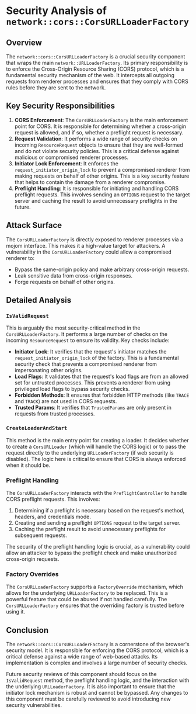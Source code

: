 # Security Analysis of `network::cors::CorsURLLoaderFactory`

## Overview

The `network::cors::CorsURLLoaderFactory` is a crucial security component that wraps the main `network::URLLoaderFactory`. Its primary responsibility is to enforce the Cross-Origin Resource Sharing (CORS) protocol, which is a fundamental security mechanism of the web. It intercepts all outgoing requests from renderer processes and ensures that they comply with CORS rules before they are sent to the network.

## Key Security Responsibilities

1.  **CORS Enforcement**: The `CorsURLLoaderFactory` is the main enforcement point for CORS. It is responsible for determining whether a cross-origin request is allowed, and if so, whether a preflight request is necessary.
2.  **Request Validation**: It performs a wide range of security checks on incoming `ResourceRequest` objects to ensure that they are well-formed and do not violate security policies. This is a critical defense against malicious or compromised renderer processes.
3.  **Initiator Lock Enforcement**: It enforces the `request_initiator_origin_lock` to prevent a compromised renderer from making requests on behalf of other origins. This is a key security feature that helps to contain the damage from a renderer compromise.
4.  **Preflight Handling**: It is responsible for initiating and handling CORS preflight requests. This involves sending an `OPTIONS` request to the target server and caching the result to avoid unnecessary preflights in the future.

## Attack Surface

The `CorsURLLoaderFactory` is directly exposed to renderer processes via a mojom interface. This makes it a high-value target for attackers. A vulnerability in the `CorsURLLoaderFactory` could allow a compromised renderer to:

*   Bypass the same-origin policy and make arbitrary cross-origin requests.
*   Leak sensitive data from cross-origin responses.
*   Forge requests on behalf of other origins.

## Detailed Analysis

### `IsValidRequest`

This is arguably the most security-critical method in the `CorsURLLoaderFactory`. It performs a large number of checks on the incoming `ResourceRequest` to ensure its validity. Key checks include:

*   **Initiator Lock**: It verifies that the request's initiator matches the `request_initiator_origin_lock` of the factory. This is a fundamental security check that prevents a compromised renderer from impersonating other origins.
*   **Load Flags**: It validates that the request's load flags are from an allowed set for untrusted processes. This prevents a renderer from using privileged load flags to bypass security checks.
*   **Forbidden Methods**: It ensures that forbidden HTTP methods (like `TRACE` and `TRACK`) are not used in CORS requests.
*   **Trusted Params**: It verifies that `TrustedParams` are only present in requests from trusted processes.

### `CreateLoaderAndStart`

This method is the main entry point for creating a loader. It decides whether to create a `CorsURLLoader` (which will handle the CORS logic) or to pass the request directly to the underlying `URLLoaderFactory` (if web security is disabled). The logic here is critical to ensure that CORS is always enforced when it should be.

### Preflight Handling

The `CorsURLLoaderFactory` interacts with the `PreflightController` to handle CORS preflight requests. This involves:

1.  Determining if a preflight is necessary based on the request's method, headers, and credentials mode.
2.  Creating and sending a preflight `OPTIONS` request to the target server.
3.  Caching the preflight result to avoid unnecessary preflights for subsequent requests.

The security of the preflight handling logic is crucial, as a vulnerability could allow an attacker to bypass the preflight check and make unauthorized cross-origin requests.

### Factory Overrides

The `CorsURLLoaderFactory` supports a `FactoryOverride` mechanism, which allows for the underlying `URLLoaderFactory` to be replaced. This is a powerful feature that could be abused if not handled carefully. The `CorsURLLoaderFactory` ensures that the overriding factory is trusted before using it.

## Conclusion

The `network::cors::CorsURLLoaderFactory` is a cornerstone of the browser's security model. It is responsible for enforcing the CORS protocol, which is a critical defense against a wide range of web-based attacks. Its implementation is complex and involves a large number of security checks.

Future security reviews of this component should focus on the `IsValidRequest` method, the preflight handling logic, and the interaction with the underlying `URLLoaderFactory`. It is also important to ensure that the initiator lock mechanism is robust and cannot be bypassed. Any changes to this component must be carefully reviewed to avoid introducing new security vulnerabilities.